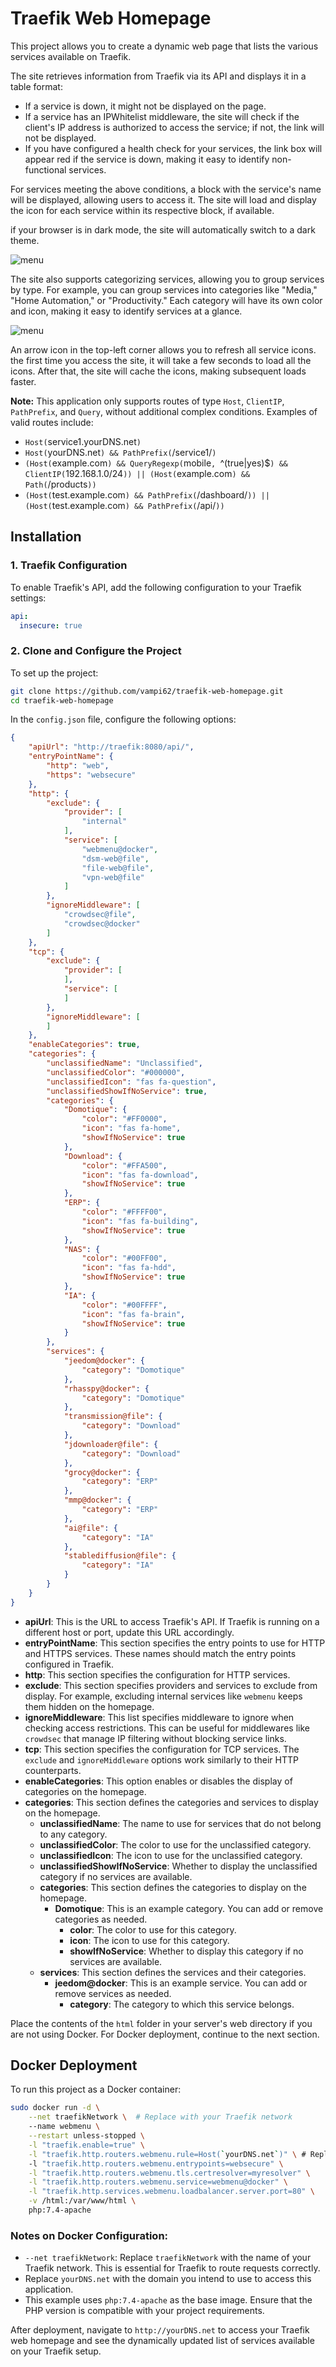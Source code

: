 # Traefik Web Homepage

This project allows you to create a dynamic web page that lists the various services available on Traefik.

The site retrieves information from Traefik via its API and displays it in a table format:
- If a service is down, it might not be displayed on the page.
- If a service has an IPWhitelist middleware, the site will check if the client's IP address is authorized to access the service; if not, the link will not be displayed.
- If you have configured a health check for your services, the link box will appear red if the service is down, making it easy to identify non-functional services.

For services meeting the above conditions, a block with the service's name will be displayed, allowing users to access it. The site will load and display the icon for each service within its respective block, if available.

if your browser is in dark mode, the site will automatically switch to a dark theme.

![menu](https://github.com/vampi62/traefik-web-homepage/blob/main/menu.PNG)

The site also supports categorizing services, allowing you to group services by type. For example, you can group services into categories like "Media," "Home Automation," or "Productivity." Each category will have its own color and icon, making it easy to identify services at a glance.

![menu](https://github.com/vampi62/traefik-web-homepage/blob/main/menuCat.PNG)

An arrow icon in the top-left corner allows you to refresh all service icons.
the first time you access the site, it will take a few seconds to load all the icons. After that, the site will cache the icons, making subsequent loads faster.

**Note:** This application only supports routes of type `Host`, `ClientIP`, `PathPrefix`, and `Query`, without additional complex conditions. Examples of valid routes include:
- `Host(`service1.yourDNS.net`)`
- `Host(`yourDNS.net`) && PathPrefix(`/service1/`)`
- `(Host(`example.com`) && QueryRegexp(`mobile`, `^(true|yes)$`) && ClientIP(`192.168.1.0/24`)) || (Host(`example.com`) && Path(`/products`))`
- `(Host(`test.example.com`) && PathPrefix(`/dashboard/`)) || (Host(`test.example.com`) && PathPrefix(`/api/`))`

## Installation

### 1. Traefik Configuration

To enable Traefik's API, add the following configuration to your Traefik settings:

```yaml
api:
  insecure: true
```

### 2. Clone and Configure the Project

To set up the project:

```bash
git clone https://github.com/vampi62/traefik-web-homepage.git
cd traefik-web-homepage
```

In the `config.json` file, configure the following options:

```json
{
    "apiUrl": "http://traefik:8080/api/",
    "entryPointName": {
        "http": "web",
        "https": "websecure"
    },
    "http": {
        "exclude": {
            "provider": [
                "internal"
            ],
            "service": [
                "webmenu@docker",
                "dsm-web@file",
                "file-web@file",
                "vpn-web@file"
            ]
        },
        "ignoreMiddleware": [
            "crowdsec@file",
            "crowdsec@docker"
        ]
    },
    "tcp": {
        "exclude": {
            "provider": [
            ],
            "service": [
            ]
        },
        "ignoreMiddleware": [
        ]
    },
    "enableCategories": true,
    "categories": {
        "unclassifiedName": "Unclassified",
        "unclassifiedColor": "#000000",
        "unclassifiedIcon": "fas fa-question",
        "unclassifiedShowIfNoService": true,
        "categories": {
            "Domotique": {
                "color": "#FF0000",
                "icon": "fas fa-home",
                "showIfNoService": true
            },
            "Download": {
                "color": "#FFA500",
                "icon": "fas fa-download",
                "showIfNoService": true
            },
            "ERP": {
                "color": "#FFFF00",
                "icon": "fas fa-building",
                "showIfNoService": true
            },
            "NAS": {
                "color": "#00FF00",
                "icon": "fas fa-hdd",
                "showIfNoService": true
            },
            "IA": {
                "color": "#00FFFF",
                "icon": "fas fa-brain",
                "showIfNoService": true
            }
        },
        "services": {
            "jeedom@docker": {
                "category": "Domotique"
            },
            "rhasspy@docker": {
                "category": "Domotique"
            },
            "transmission@file": {
                "category": "Download"
            },
            "jdownloader@file": {
                "category": "Download"
            },
            "grocy@docker": {
                "category": "ERP"
            },
            "mmp@docker": {
                "category": "ERP"
            },
            "ai@file": {
                "category": "IA"
            },
            "stablediffusion@file": {
                "category": "IA"
            }
        }
    }
}
```

- **apiUrl**: This is the URL to access Traefik's API. If Traefik is running on a different host or port, update this URL accordingly.
- **entryPointName**: This section specifies the entry points to use for HTTP and HTTPS services. These names should match the entry points configured in Traefik.
- **http**: This section specifies the configuration for HTTP services.
- **exclude**: This section specifies providers and services to exclude from display. For example, excluding internal services like `webmenu` keeps them hidden on the homepage.
- **ignoreMiddleware**: This list specifies middleware to ignore when checking access restrictions. This can be useful for middlewares like `crowdsec` that manage IP filtering without blocking service links.
- **tcp**: This section specifies the configuration for TCP services. The `exclude` and `ignoreMiddleware` options work similarly to their HTTP counterparts.
- **enableCategories**: This option enables or disables the display of categories on the homepage.
- **categories**: This section defines the categories and services to display on the homepage.
  - **unclassifiedName**: The name to use for services that do not belong to any category.
  - **unclassifiedColor**: The color to use for the unclassified category.
  - **unclassifiedIcon**: The icon to use for the unclassified category.
  - **unclassifiedShowIfNoService**: Whether to display the unclassified category if no services are available.
  - **categories**: This section defines the categories to display on the homepage.
    - **Domotique**: This is an example category. You can add or remove categories as needed.
      - **color**: The color to use for this category.
      - **icon**: The icon to use for this category.
      - **showIfNoService**: Whether to display this category if no services are available.
  - **services**: This section defines the services and their categories.
    - **jeedom@docker**: This is an example service. You can add or remove services as needed.
      - **category**: The category to which this service belongs.

Place the contents of the `html` folder in your server's web directory if you are not using Docker. For Docker deployment, continue to the next section.

## Docker Deployment

To run this project as a Docker container:

```bash
sudo docker run -d \
	--net traefikNetwork \  # Replace with your Traefik network
	--name webmenu \
	--restart unless-stopped \
	-l "traefik.enable=true" \
	-l "traefik.http.routers.webmenu.rule=Host(`yourDNS.net`)" \ # Replace with your DNS
	-l "traefik.http.routers.webmenu.entrypoints=websecure" \
	-l "traefik.http.routers.webmenu.tls.certresolver=myresolver" \
	-l "traefik.http.routers.webmenu.service=webmenu@docker" \
	-l "traefik.http.services.webmenu.loadbalancer.server.port=80" \
	-v /html:/var/www/html \
	php:7.4-apache
```

### Notes on Docker Configuration:
- `--net traefikNetwork`: Replace `traefikNetwork` with the name of your Traefik network. This is essential for Traefik to route requests correctly.
- Replace `yourDNS.net` with the domain you intend to use to access this application.
- This example uses `php:7.4-apache` as the base image. Ensure that the PHP version is compatible with your project requirements.

After deployment, navigate to `http://yourDNS.net` to access your Traefik web homepage and see the dynamically updated list of services available on your Traefik setup. 
